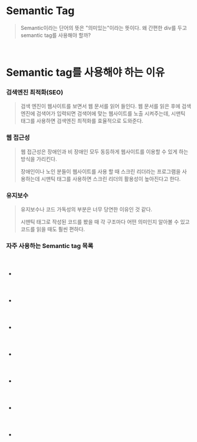 # Semantic Tag
> Semantic이라는 단어의 뜻은 "의미있는"이라는 뜻이다.
> 왜 간편한 div를 두고 semantic tag를 사용해야 할까?

<br>

# Semantic tag를 사용해야 하는 이유
### 검색엔진 최적화(SEO)
> 검색 엔진이 웹사이트를 보면서 웹 문서를 읽어 들인다.
> 웹 문서를 읽은 후에 검색엔진에 검색어가 입력되면 검색어에 맞는 웹사이트를 노출 시켜주는데, 시맨틱 태그를 사용하면 검색엔진 최적화를 효율적으로 도와준다.

### 웹 접근성
> 웹 접근성은 장애인과 비 장애인 모두 동등하게 웹사이트를 이용할 수 있게 하는 방식을 가리킨다.
>
>장애인이나 노인 분들이 웹사이트를 사용 할 때 스크린 리더라는 프로그램을 사용하는데 시맨틱 태그를 사용하면 스크린 리더의 활용성이 높아진다고 한다.

### 유지보수
> 유지보수나 코드 가독성의 부분은 너무 당연한 이유인 것 같다.
>
> 시맨틱 태그로 작성된 코드를 봤을 때 각 구조마다 어떤 의미인지 알아볼 수 있고 코드를 읽을 때도 훨씬 편하다.

### 자주 사용하는 Semantic tag 목록
- <header></header>
- <nav></nav>  
- <section></section>  
- <article></article>  
- <aside></aside>  
- <footer></footer>  
- <address></address>